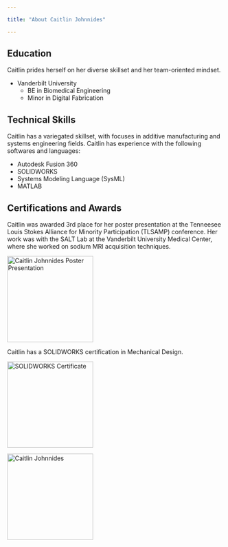 ```yaml
---

title: "About Caitlin Johnnides"

---
```


## Education

Caitlin prides herself on her diverse skillset and her team-oriented mindset.  

* Vanderbilt University
  * BE in Biomedical Engineering
  * Minor in Digital Fabrication

## Technical Skills

Caitlin has a variegated skillset, with focuses in additive manufacturing and systems engineering fields. Caitlin has experience with the following softwares and languages:

* Autodesk Fusion 360
* SOLIDWORKS
* Systems Modeling Language (SysML)
* MATLAB

## Certifications and Awards

Caitlin was awarded 3rd place for her poster presentation at the Tenneesee Louis Stokes Alliance for Minority Participation (TLSAMP) conference. Her work was with the SALT Lab at the Vanderbilt University Medical Center, where she worked on sodium MRI acquisition techniques.

<img src="/assets/img
/IMG_3317.jpg" alt="Caitlin Johnnides Poster Presentation" style="width:200px;"/>

Caitlin has a SOLIDWORKS certification in Mechanical Design.

<img src="/assets/img
/Certificate_C-E9H3G64NJR.pdf" alt="SOLIDWORKS Certificate" style="width:200px;"/>

<img src="/assets/img
/headshot_cropped.jpg" alt="Caitlin Johnnides" style="width:200px;"/>
